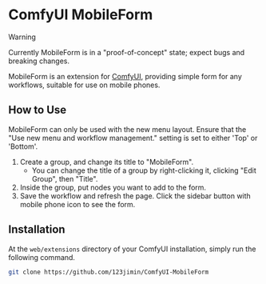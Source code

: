 # ComfyUI MobileForm

> [!WARNING]
> Currently MobileForm is in a "proof-of-concept" state; expect bugs and breaking changes.

MobileForm is an extension for [ComfyUI](https://github.com/comfyanonymous/ComfyUI), providing simple form for any workflows, suitable for use on mobile phones.

## How to Use

MobileForm can only be used with the new menu layout. Ensure that the "Use new menu and workflow management." setting is set to either 'Top' or 'Bottom'.

1. Create a group, and change its title to "MobileForm".
   - You can change the title of a group by right-clicking it, clicking "Edit Group", then "Title".
2. Inside the group, put nodes you want to add to the form.
3. Save the workflow and refresh the page. Click the sidebar button with mobile phone icon to see the form.

## Installation

At the `web/extensions` directory of your ComfyUI installation, simply run the following command.

```bash
git clone https://github.com/123jimin/ComfyUI-MobileForm
```
